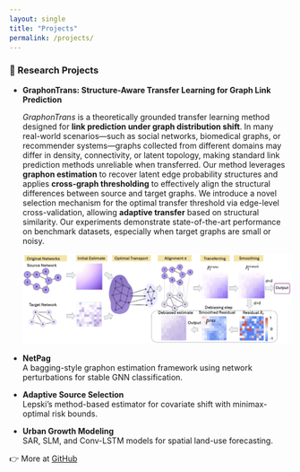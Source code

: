 ```yaml
---
layout: single
title: "Projects"
permalink: /projects/
---
```


### 🔬 Research Projects

- **GraphonTrans: Structure-Aware Transfer Learning for Graph Link Prediction**

  *GraphonTrans* is a theoretically grounded transfer learning method designed for **link prediction under graph distribution shift**. In many real-world scenarios—such as social networks, biomedical graphs, or recommender systems—graphs collected from different domains may differ in density, connectivity, or latent topology, making standard link prediction methods unreliable when transferred. Our method leverages **graphon estimation** to recover latent edge probability structures and applies **cross-graph thresholding** to effectively align the structural differences between source and target graphs. We introduce a novel selection mechanism for the optimal transfer threshold via edge-level cross-validation, allowing **adaptive transfer** based on structural similarity. Our experiments demonstrate state-of-the-art performance on benchmark datasets, especially when target graphs are small or noisy.

  ![GraphonTrans Workflow](/assets/images/graphontrans_workflow.jpg)


- **NetPag**  
  A bagging-style graphon estimation framework using network perturbations for stable GNN classification.

- **Adaptive Source Selection**  
  Lepski’s method-based estimator for covariate shift with minimax-optimal risk bounds.

- **Urban Growth Modeling**  
  SAR, SLM, and Conv-LSTM models for spatial land-use forecasting.

👉 More at [GitHub](https://github.com/olivia3395)
